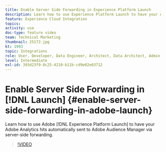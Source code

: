```yaml
---
title: Enable Server Side Forwarding in Experience Platform Launch
description: Learn how to use Experience Platform Launch to have your Adobe Analytics hits automatically sent to Adobe Audience Manager via server-side forwarding. 
feature: Experience Cloud Integration
topics: 
activity: use
doc-type: feature video
team: Technical Marketing
thumbnail: 25172.jpg
kt: 1993
topic: Integrations
role: User, Developer, Data Engineer, Architect, Data Architect, Admin, Leader
level: Intermediate
exl-id: 393d23f9-8c25-4210-b11b-cd9e02e63712
---
```

# Enable Server Side Forwarding in [!DNL Launch] {#enable-server-side-forwarding-in-adobe-launch}

Learn how to use Adobe [!DNL Experience Platform Launch] to have your Adobe Analytics hits automatically sent to Adobe Audience Manager via server-side forwarding.

>[!VIDEO](https://video.tv.adobe.com/v/25172?quality=12&learn=on)
